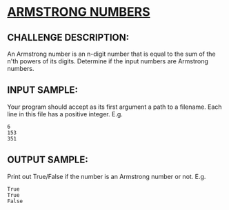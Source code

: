 # [ARMSTRONG NUMBERS]

## CHALLENGE DESCRIPTION:

An Armstrong number is an n-digit number that is equal to the sum of the n'th powers of its digits. Determine if the input numbers are Armstrong numbers.

## INPUT SAMPLE:

Your program should accept as its first argument a path to a filename. Each line in this file has a positive integer. E.g.

```
6
153
351
```

## OUTPUT SAMPLE:

Print out True/False if the number is an Armstrong number or not. E.g.

```
True
True
False
```

[ARMSTRONG NUMBERS]:https://www.codeeval.com/open_challenges/82/
